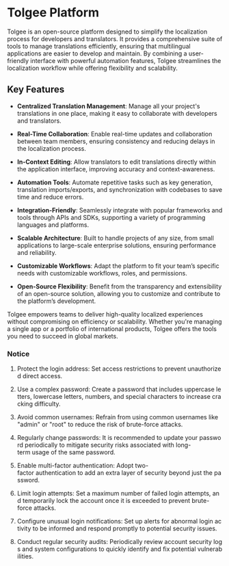 # Tolgee Platform

Tolgee is an open-source platform designed to simplify the localization process for developers and translators. It provides a comprehensive suite of tools to manage translations efficiently, ensuring that multilingual applications are easier to develop and maintain. By combining a user-friendly interface with powerful automation features, Tolgee streamlines the localization workflow while offering flexibility and scalability.

## Key Features

- **Centralized Translation Management**: Manage all your project's translations in one place, making it easy to collaborate with developers and translators.
  
- **Real-Time Collaboration**: Enable real-time updates and collaboration between team members, ensuring consistency and reducing delays in the localization process.

- **In-Context Editing**: Allow translators to edit translations directly within the application interface, improving accuracy and context-awareness.

- **Automation Tools**: Automate repetitive tasks such as key generation, translation imports/exports, and synchronization with codebases to save time and reduce errors.

- **Integration-Friendly**: Seamlessly integrate with popular frameworks and tools through APIs and SDKs, supporting a variety of programming languages and platforms.

- **Scalable Architecture**: Built to handle projects of any size, from small applications to large-scale enterprise solutions, ensuring performance and reliability.

- **Customizable Workflows**: Adapt the platform to fit your team’s specific needs with customizable workflows, roles, and permissions.

- **Open-Source Flexibility**: Benefit from the transparency and extensibility of an open-source solution, allowing you to customize and contribute to the platform’s development.

Tolgee empowers teams to deliver high-quality localized experiences without compromising on efficiency or scalability. Whether you're managing a single app or a portfolio of international products, Tolgee offers the tools you need to succeed in global markets.

### Notice

1.  Protect the login address: Set access restrictions to prevent unauthorized direct access.
    
2.  Use a complex password: Create a password that includes uppercase letters, lowercase letters, numbers, and special characters to increase cracking difficulty.
    
3.  Avoid common usernames: Refrain from using common usernames like "admin" or "root" to reduce the risk of brute-force attacks.
    
4.  Regularly change passwords: It is recommended to update your password periodically to mitigate security risks associated with long-term usage of the same password.
    
5.  Enable multi-factor authentication: Adopt two-factor authentication to add an extra layer of security beyond just the password.
    
6.  Limit login attempts: Set a maximum number of failed login attempts, and temporarily lock the account once it is exceeded to prevent brute-force attacks.
    
7.  Configure unusual login notifications: Set up alerts for abnormal login activity to be informed and respond promptly to potential security issues.
    
8.  Conduct regular security audits: Periodically review account security logs and system configurations to quickly identify and fix potential vulnerabilities.
        
